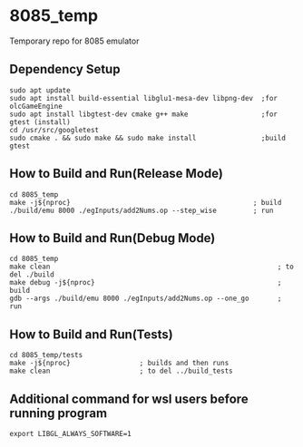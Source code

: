 # 8085_temp
Temporary repo for 8085 emulator

## Dependency Setup
    sudo apt update
    sudo apt install build-essential libglu1-mesa-dev libpng-dev  ;for olcGameEngine
    sudo apt install libgtest-dev cmake g++ make                  ;for gtest (install)
    cd /usr/src/googletest
    sudo cmake . && sudo make && sudo make install                ;build gtest

## How to Build and Run(Release Mode)
    cd 8085_temp
    make -j${nproc}                                             ; build
    ./build/emu 8000 ./egInputs/add2Nums.op --step_wise         ; run

## How to Build and Run(Debug Mode)
    cd 8085_temp
    make clean                                                        ; to del ./build
    make debug -j${nproc}                                             ; build
    gdb --args ./build/emu 8000 ./egInputs/add2Nums.op --one_go       ; run

## How to Build and Run(Tests)
    cd 8085_temp/tests
    make -j${nproc}                 ; builds and then runs
    make clean                      ; to del ../build_tests

## Additional command for wsl users before running program
    export LIBGL_ALWAYS_SOFTWARE=1